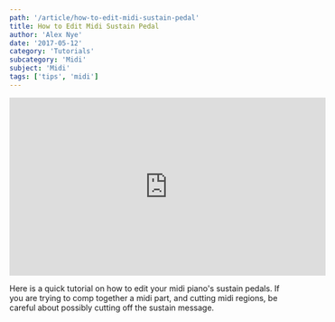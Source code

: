 ```yaml
---
path: '/article/how-to-edit-midi-sustain-pedal'
title: How to Edit Midi Sustain Pedal
author: 'Alex Nye'
date: '2017-05-12'
category: 'Tutorials'
subcategory: 'Midi'
subject: 'Midi'
tags: ['tips', 'midi']
---
```


<iframe src="https://www.youtube.com/embed/pa_8N7Hp_JA?ecver=1" width="560" height="315" frameborder="0" allowfullscreen="allowfullscreen"></iframe>

Here is a quick tutorial on how to edit your midi piano's sustain pedals. If you are trying to comp together a midi part, and cutting midi regions, be careful about possibly cutting off the sustain message.
